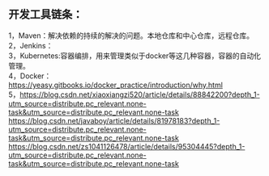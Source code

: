 ## 开发工具链条：
1，Maven：解决依赖的持续的解决的问题。本地仓库和中心仓库，远程仓库。    
2，Jenkins：    
3，Kubernetes:容器编排，用来管理类似于docker等这几种容器，容器的自动化管理。     
4，Docker：https://yeasy.gitbooks.io/docker_practice/introduction/why.html    
5，https://blog.csdn.net/xiaoxiangzi520/article/details/88842200?depth_1-utm_source=distribute.pc_relevant.none-task&utm_source=distribute.pc_relevant.none-task       
https://blog.csdn.net/javaboy/article/details/81978183?depth_1-utm_source=distribute.pc_relevant.none-task&utm_source=distribute.pc_relevant.none-task      
https://blog.csdn.net/zs1041126478/article/details/95304445?depth_1-utm_source=distribute.pc_relevant.none-task&utm_source=distribute.pc_relevant.none-task                  


